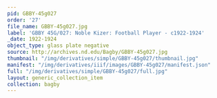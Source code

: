 ```yaml
---
pid: GBBY-45g027
order: '27'
file_name: GBBY-45g027.jpg
label: 'GBBY 45G/027: Noble Kizer: Football Player - c1922-1924'
_date: 1922-1924
object_type: glass plate negative
source: http://archives.nd.edu/Bagby/GBBY-45g027.jpg
thumbnail: "/img/derivatives/simple/GBBY-45g027/thumbnail.jpg"
manifest: "/img/derivatives/iiif/images/GBBY-45g027/manifest.json"
full: "/img/derivatives/simple/GBBY-45g027/full.jpg"
layout: generic_collection_item
collection: bagby
---
```

